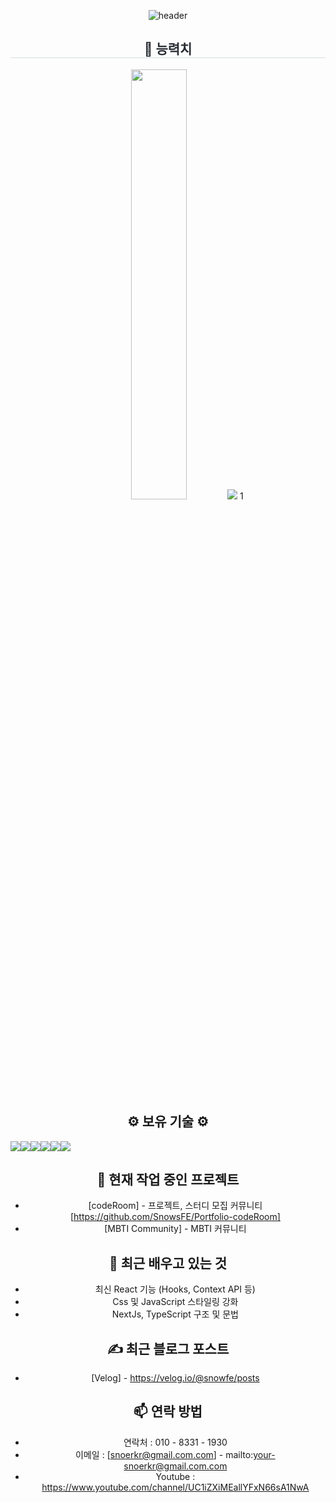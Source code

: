 <div align="center">

![header](https://capsule-render.vercel.app/api?type=waving&color=gradient&height=120&animation=fadeIn&section=footer&text=🚗🚘🚛&fontAlign=70) 

 <h2 style="border-bottom: 1px solid #d8dee4; color: #282d33;"> 🏅 능력치 </h2>
  <a>
    <img src="https://github-readme-stats.vercel.app/api?username=SnowsFE&&theme=highcontrast&show_icons=true" width="42%">
     <img src="https://github-readme-stats.vercel.app/api/top-langs/?username=SnowsFE&theme=highcontrast&show_icons=true">
  </a>
1

## ⚙️ 보유 기술 ⚙️
<div style="display:flex; flex-direction:row;">
    <img src="https://img.shields.io/badge/linux-FCC624?style=for-the-badge&logo=linux&logoColor=black"> 
    <img src="https://img.shields.io/badge/html5-E34F26?style=flat-square&logo=html5&logoColor=white"> 
    <img src="https://img.shields.io/badge/css-1572B6?style=flat-square&logo=css3&logoColor=white"> 
    <img src="https://img.shields.io/badge/javascript-F7DF1E?style=flat-square&logo=javascript&logoColor=black"> 
    <img src="https://img.shields.io/badge/bootstrap-7952B3?style=flat-square&logo=bootstrap&logoColor=white">
    <img src="https://img.shields.io/badge/react-20232a.svg?style=for-the-badge&logo=react&logoColor=61DAFB" />
</div>



## 🔭 현재 작업 중인 프로젝트
- [codeRoom] - 프로젝트, 스터디 모집 커뮤니티 [https://github.com/SnowsFE/Portfolio-codeRoom]
- [MBTI Community] - MBTI 커뮤니티



## 🌱 최근 배우고 있는 것
- 최신 React 기능 (Hooks, Context API 등)
- Css 및 JavaScript 스타일링 강화
- NextJs, TypeScript 구조 및 문법



## ✍️ 최근 블로그 포스트
- [Velog] - https://velog.io/@snowfe/posts


## 📫 연락 방법

- 연락처 : 010 - 8331 - 1930 
- 이메일 : [snoerkr@gmail.com.com] - mailto:your-snoerkr@gmail.com.com
- Youtube : https://www.youtube.com/channel/UC1iZXiMEallYFxN66sA1NwA
</div>

